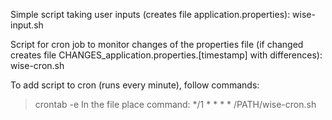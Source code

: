 Simple script taking user inputs (creates file application.properties):
wise-input.sh

Script for cron job to monitor changes of the properties file (if changed creates file CHANGES_application.properties.[timestamp] with differences):
wise-cron.sh

To add script to cron (runs every minute), follow commands:
> crontab -e
In the file place command:
> */1 * * * * /PATH/wise-cron.sh

